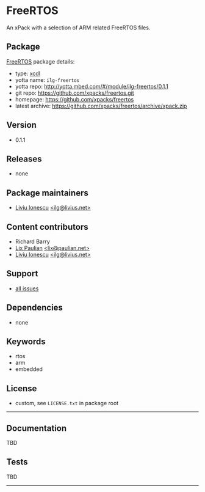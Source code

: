 # FreeRTOS

An xPack with a selection of ARM related FreeRTOS files.

## Package

[FreeRTOS](https://github.com/xpacks/freertos) package details:

* type: [xcdl](http://xcdl.github.io)
* yotta name: `ilg-freertos`
* yotta repo: http://yotta.mbed.com/#/module/ilg-freertos/0.1.1
* git repo: https://github.com/xpacks/freertos.git
* homepage: https://github.com/xpacks/freertos
* latest archive: https://github.com/xpacks/freertos/archive/xpack.zip

## Version

* 0.1.1

## Releases

* none

## Package maintainers

* [Liviu Ionescu](http://liviusdotnet.worldpress.com) [&lt;ilg@livius.net&gt;](mailto:ilg@livius.net)

## Content contributors

* Richard Barry
* [Lix Paulian](https://github.com/lixpaulian) [&lt;lix@paulian.net&gt;](mailto:lix@paulian.net)
* [Liviu Ionescu](http://liviusdotnet.worldpress.com) [&lt;ilg@livius.net&gt;](mailto:ilg@livius.net)

## Support

* [all issues](https://github.com/xpacks/freertos/issues)

## Dependencies

* none

## Keywords

* rtos
* arm
* embedded

## License

* custom, see `LICENSE.txt` in package root

--- 
## Documentation

TBD

## Tests

TBD


--- 
